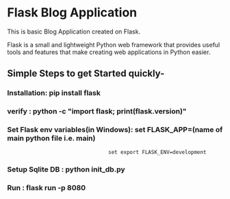 # Flask Blog Application
This is basic Blog Application created on Flask.

Flask is a small and lightweight Python web framework that provides useful tools and features that make creating web applications in Python easier.

## Simple Steps to get Started quickly-

### Installation: pip install flask
### verify : python -c "import flask; print(flask.__version__)"
### Set Flask env variables(in Windows): set FLASK_APP=(name of main python file i.e. main)
                                     set export FLASK_ENV=development
### Setup Sqlite DB : python init_db.py
### Run : flask run -p 8080

